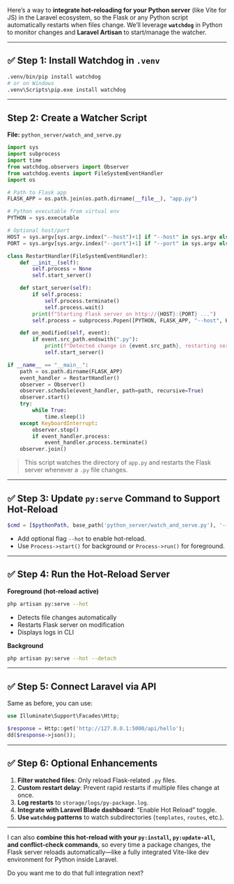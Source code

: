 Here’s a way to **integrate hot-reloading for your Python server** (like Vite for JS) in the Laravel ecosystem, so the Flask or any Python script automatically restarts when files change. We’ll leverage **`watchdog`** in Python to monitor changes and **Laravel Artisan** to start/manage the watcher.

---

## ✅ Step 1: Install Watchdog in `.venv`

```bash
.venv/bin/pip install watchdog
# or on Windows
.venv\Scripts\pip.exe install watchdog
```

---

## Step 2: Create a Watcher Script

**File:** `python_server/watch_and_serve.py`

```python
import sys
import subprocess
import time
from watchdog.observers import Observer
from watchdog.events import FileSystemEventHandler
import os

# Path to Flask app
FLASK_APP = os.path.join(os.path.dirname(__file__), "app.py")

# Python executable from virtual env
PYTHON = sys.executable

# Optional host/port
HOST = sys.argv[sys.argv.index("--host")+1] if "--host" in sys.argv else "127.0.0.1"
PORT = sys.argv[sys.argv.index("--port")+1] if "--port" in sys.argv else "5000"

class RestartHandler(FileSystemEventHandler):
    def __init__(self):
        self.process = None
        self.start_server()

    def start_server(self):
        if self.process:
            self.process.terminate()
            self.process.wait()
        print(f"Starting Flask server on http://{HOST}:{PORT} ...")
        self.process = subprocess.Popen([PYTHON, FLASK_APP, "--host", HOST, "--port", PORT])

    def on_modified(self, event):
        if event.src_path.endswith(".py"):
            print(f"Detected change in {event.src_path}, restarting server...")
            self.start_server()

if __name__ == "__main__":
    path = os.path.dirname(FLASK_APP)
    event_handler = RestartHandler()
    observer = Observer()
    observer.schedule(event_handler, path=path, recursive=True)
    observer.start()
    try:
        while True:
            time.sleep(1)
    except KeyboardInterrupt:
        observer.stop()
        if event_handler.process:
            event_handler.process.terminate()
    observer.join()
```

> This script watches the directory of `app.py` and restarts the Flask server whenever a `.py` file changes.

---

## ✅ Step 3: Update `py:serve` Command to Support Hot-Reload

```php
$cmd = [$pythonPath, base_path('python_server/watch_and_serve.py'), '--host', $host, '--port', $port];
```

* Add optional flag `--hot` to enable hot-reload.
* Use `Process->start()` for background or `Process->run()` for foreground.

---

## ✅ Step 4: Run the Hot-Reload Server

**Foreground (hot-reload active)**

```bash
php artisan py:serve --hot
```

* Detects file changes automatically
* Restarts Flask server on modification
* Displays logs in CLI

**Background**

```bash
php artisan py:serve --hot --detach
```

---

## ✅ Step 5: Connect Laravel via API

Same as before, you can use:

```php
use Illuminate\Support\Facades\Http;

$response = Http::get('http://127.0.0.1:5000/api/hello');
dd($response->json());
```

---

## ✅ Step 6: Optional Enhancements

1. **Filter watched files**: Only reload Flask-related `.py` files.
2. **Custom restart delay**: Prevent rapid restarts if multiple files change at once.
3. **Log restarts** to `storage/logs/py-package.log`.
4. **Integrate with Laravel Blade dashboard**: “Enable Hot Reload” toggle.
5. **Use `watchdog` patterns** to watch subdirectories (`templates`, `routes`, etc.).

---

I can also **combine this hot-reload with your `py:install`, `py:update-all`, and conflict-check commands**, so every time a package changes, the Flask server reloads automatically—like a fully integrated Vite-like dev environment for Python inside Laravel.

Do you want me to do that full integration next?
